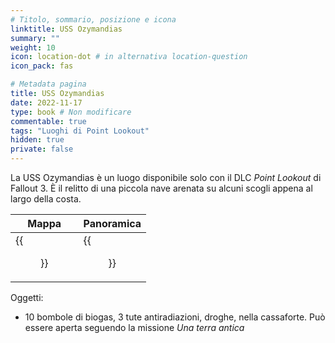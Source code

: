 ```yaml
---
# Titolo, sommario, posizione e icona
linktitle: USS Ozymandias
summary: ""
weight: 10
icon: location-dot # in alternativa location-question
icon_pack: fas

# Metadata pagina
title: USS Ozymandias
date: 2022-11-17
type: book # Non modificare
commentable: true
tags: "Luoghi di Point Lookout"
hidden: true
private: false 
---
```


La USS Ozymandias è un luogo disponibile solo con il DLC *Point Lookout* di Fallout 3. È il relitto di una piccola nave arenata su alcuni scogli appena al largo della costa.

| Mappa  | Panoramica |
| -----  | ---------- |
|  {{<figure src="fo3/Ozymandias_loc.webp">}}                 |   {{<figure src="fo3/USS_Ozymandias.webp">}}        | 


Oggetti:
- 10 bombole di biogas, 3 tute antiradiazioni, droghe, nella cassaforte. Può essere aperta seguendo la missione *Una terra antica*


